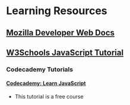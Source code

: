 # Learning Resources

## [Mozilla Developer Web Docs](https://developer.mozilla.org/en-US/docs/Web/JavaScript)

## [W3Schools JavaScript Tutorial](https://www.w3schools.com/js/)

### Codecademy Tutorials

#### [Codecademy: Learn JavaScript](https://www.codecademy.com/learn/introduction-to-javascript)

* This tutorial is a free course
